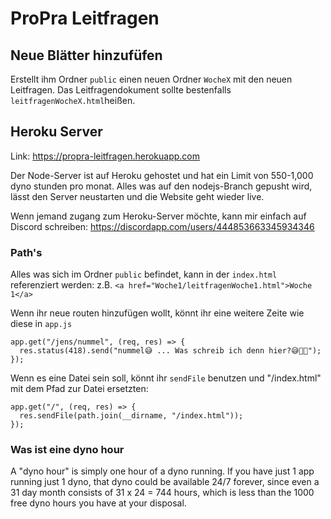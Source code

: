 # ProPra Leitfragen

## Neue Blätter hinzufüfen

Erstellt ihm Ordner `public` einen neuen Ordner `WocheX` mit den neuen Leitfragen. Das Leitfragendokument sollte bestenfalls `leitfragenWocheX.html`heißen.

## Heroku Server

Link: https://propra-leitfragen.herokuapp.com

Der Node-Server ist auf Heroku gehostet und hat ein Limit von 550-1,000 dyno stunden pro monat. Alles was auf den nodejs-Branch gepusht wird, lässt den Server neustarten und die Website geht wieder live.

Wenn jemand zugang zum Heroku-Server möchte, kann mir einfach auf Discord schreiben: https://discordapp.com/users/444853663345934346

### Path's

Alles was sich im Ordner `public` befindet, kann in der `index.html` referenziert werden: z.B.
`<a href="Woche1/leitfragenWoche1.html">Woche 1</a>`

Wenn ihr neue routen hinzufügen wollt, könnt ihr eine weitere Zeite wie diese in `app.js`

```
app.get("/jens/nummel", (req, res) => {
  res.status(418).send("nummel😅 ... Was schreib ich denn hier?😅🍆🍆");
});
```

Wenn es eine Datei sein soll, könnt ihr `sendFile` benutzen und "/index.html" mit dem Pfad zur Datei ersetzten:

```
app.get("/", (req, res) => {
  res.sendFile(path.join(__dirname, "/index.html"));
});
```

### Was ist eine dyno hour

A "dyno hour" is simply one hour of a dyno running.
If you have just 1 app running just 1 dyno, that dyno could be available 24/7 forever, since even a 31 day month consists of 31 x 24 = 744 hours, which is less than the 1000 free dyno hours you have at your disposal.
